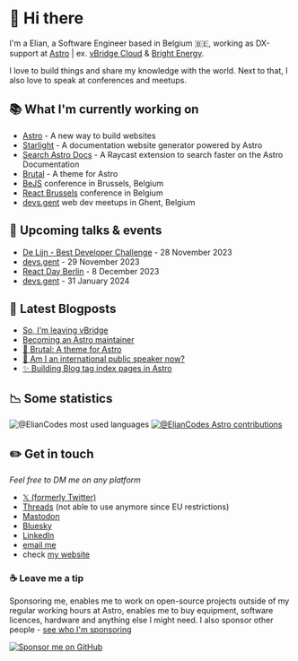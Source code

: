 # 👋 Hi there

I'm a Elian, a Software Engineer based in Belgium 🇧🇪, working as DX-support at [Astro](https://astro.build) | ex. [vBridge Cloud](https://www.vbridge.eu) & [Bright Energy](https://bright-energy.eu).

I love to build things and share my knowledge with the world. Next to that, I also love to speak at conferences and meetups.

## 📚 What I'm currently working on

- [Astro](https://astro.build) - A new way to build websites
- [Starlight](https://starlight.astro.build) - A documentation website generator powered by Astro
- [Search Astro Docs](https://www.raycast.com/ElianCodes/search-astro-docs) - A Raycast extension to search faster on the Astro Documentation
- [Brutal](https://brutal.elian.codes) - A theme for Astro
- [BeJS](https://bejs.io) conference in Brussels, Belgium
- [React Brussels](https://react.brussels) conference in Belgium
- [devs.gent](https://www.devs.gent) web dev meetups in Ghent, Belgium

## 🎤 Upcoming talks & events

- [De Lijn - Best Developer Challenge](https://editx.eu/en/it-challenges/best-developer-challenge-2023-de-lijn) - 28 November 2023
- [devs.gent](https://www.meetup.com/devs-gent/events/295315918/) - 29 November 2023
- [React Day Berlin](https://reactday.berlin/) - 8 December 2023
- [devs.gent](https://www.meetup.com/devs-gent/events/296530375/) - 31 January 2024

## 📝 Latest Blogposts

<!-- BLOG-POST-LIST:START -->
- [So, I&#39;m leaving vBridge](https://www.elian.codes/blog/23-08-07-leaving-vbridge/)
- [Becoming an Astro maintainer](https://www.elian.codes/blog/23-04-12-becoming-an-astro-maintainer/)
- [🍱 Brutal: A theme for Astro](https://www.elian.codes/blog/23-03-01-publishing-brutal-theme/)
- [🎤 Am I an international public speaker now?](https://www.elian.codes/blog/23-02-21-am-i-an-international-public-speaker-now/)
- [✨ Building Blog tag index pages in Astro](https://www.elian.codes/blog/23-02-19-building-blog-tag-index-pages-in-astro/)
<!-- BLOG-POST-LIST:END -->

## 📉 Some statistics

![@ElianCodes most used languages](https://github-readme-stats.vercel.app/api/top-langs/?username=eliancodes&theme=light&hide=css,HTML,Jupyter%20Notebook&layout=compact&langs_count=20)
[![@ElianCodes Astro contributions](https://astro.badg.es/v2/contributor/ElianCodes.svg)](https://astro.badg.es/contributor/ElianCodes/)

## ✏️ Get in touch

*Feel free to DM me on any platform*

- [𝕏 (formerly Twitter)](https://www.elian.codes/x)
- [Threads](https://www.elian.codes/threads) (not able to use anymore since EU restrictions)
- [Mastodon](https://www.elian.codes/mastodon)
- [Bluesky](https://www.elian.codes/bluesky)
- [LinkedIn](https://www.elian.codes/linkedin)
- [email me](https://www.elian.codes/mail)
- check [my website](https://www.elian.codes)

### ☕️ Leave me a tip

Sponsoring me, enables me to work on open-source projects outside of my regular working hours at Astro, enables me to buy equipment, software licences, hardware and anything else I might need. I also sponsor other people - [see who I'm sponsoring](https://github.com/ElianCodes?tab=sponsoring)

[![Sponsor me on GitHub](https://img.shields.io/static/v1?label=Sponsor&message=%E2%9D%A4&logo=GitHub&color=%23fe8e86)](https://github.com/sponsors/eliancodes)

